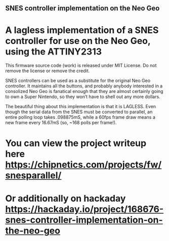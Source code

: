 ## SNES controller implementation on the Neo Geo
# A lagless implementation of a SNES controller for use on the Neo Geo, using the ATTINY2313

This firmware source code (work) is released under MIT License.  Do not remove the license or remove the credit.

SNES controllers can be used as a substitute for the original Neo Geo controller. It maintains all the buttons, and probably anybody interested in a consolized Neo Geo is fanatical enough that they are almost certainly going to own a Super Nintendo, so they won’t have to shell out any more dollars.

The beautiful thing about this implementation is that it is LAGLESS. Even though the serial data from the SNES must be converted to parallel, an entire polling loop takes .098875mS, while a 60fps frame draw means a new frame every 16.67mS (so, ~168 polls per frame!).

# You can view the project writeup here https://chipnetics.com/projects/fw/snesparallel/

# Or additionally on hackaday https://hackaday.io/project/168676-snes-controller-implementation-on-the-neo-geo
